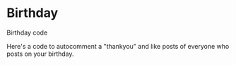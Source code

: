 # Birthday
Birthday code

Here's a code to autocomment a "thankyou" and like posts of everyone who posts on your birthday.
